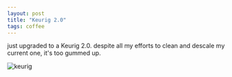 ```yaml
---
layout: post
title: "Keurig 2.0"
tags: coffee
---
```


just upgraded to a Keurig 2.0. despite all my efforts to clean and descale my current one, it's too gummed up. 

![keurig](http://media.davidkanter.com/Photo-2016-01-23-13-29.jpg)